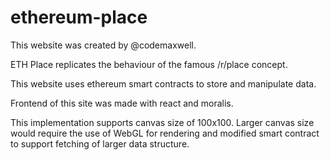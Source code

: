 # ethereum-place

This website was created by @codemaxwell.

ETH Place replicates the behaviour of the famous /r/place concept.

This website uses ethereum smart contracts to store and manipulate data.

Frontend of this site was made with react and moralis.

This implementation supports canvas size of 100x100. Larger canvas size would require the use of WebGL for rendering and modified smart contract to support fetching of larger data structure.
